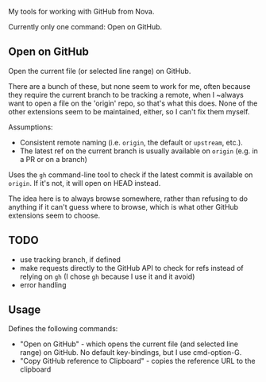 My tools for working with GitHub from Nova.

Currently only one command: Open on GitHub.

## Open on GitHub

Open the current file (or selected line range) on GitHub.

There are a bunch of these, but none seem to work for me,
often because they require the current branch to be tracking a remote,
when I ~always want to open a file on the 'origin' repo,
so that's what this does.
None of the other extensions seem to be maintained, either, so I can't fix them myself.

Assumptions:

- Consistent remote naming (i.e. `origin`, the default or `upstream`, etc.).
- The latest ref on the current branch is usually available on `origin` (e.g. in a PR or on a branch)

Uses the `gh` command-line tool to check if the latest commit is available on `origin`.
If it's not, it will open on HEAD instead.

The idea here is to always browse somewhere, rather than refusing to do anything if it can't guess where to browse,
which is what other GitHub extensions seem to choose.

## TODO

- use tracking branch, if defined
- make requests directly to the GitHub API to check for refs instead of relying on `gh` (I chose `gh` because I use it and it avoid)
- error handling

## Usage

Defines the following commands:

- "Open on GitHub" - which opens the current file (and selected line range) on GitHub. No default key-bindings, but I use cmd-option-G.
- "Copy GitHub reference to Clipboard" - copies the reference URL to the clipboard
